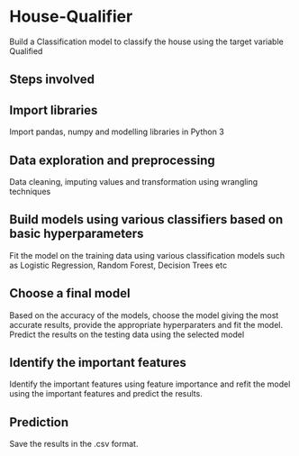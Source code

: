 # House-Qualifier
Build a Classification model to classify the house using the target variable Qualified

## Steps involved

## Import libraries
Import pandas, numpy and modelling libraries in Python 3

## Data exploration and preprocessing
Data cleaning, imputing values and transformation using wrangling techniques

## Build models using various classifiers based on basic hyperparameters
Fit the model on the training data using various classification models such as Logistic Regression, Random Forest, Decision Trees etc

## Choose a final model
Based on the accuracy of the models, choose the model giving the most accurate results, provide the appropriate hyperparaters and fit the model.  Predict the results on the testing data using the selected model

## Identify the important features
Identify the important features using feature importance and refit the model using the important features and predict the results.

## Prediction
Save the results in the .csv format.
